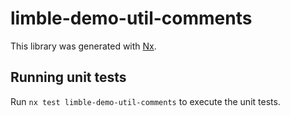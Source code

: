# limble-demo-util-comments

This library was generated with [Nx](https://nx.dev).

## Running unit tests

Run `nx test limble-demo-util-comments` to execute the unit tests.
